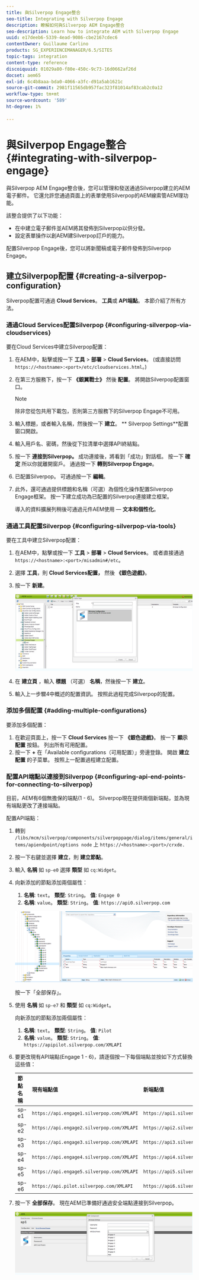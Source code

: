 ```yaml
---
title: 與Silverpop Engage整合
seo-title: Integrating with Silverpop Engage
description: 瞭解如何與Silverpop AEM Engage整合
seo-description: Learn how to integrate AEM with Silverpop Engage
uuid: e17deeb6-5339-4ead-9086-cbe2167cdec6
contentOwner: Guillaume Carlino
products: SG_EXPERIENCEMANAGER/6.5/SITES
topic-tags: integration
content-type: reference
discoiquuid: 01029a80-f80e-450c-9c73-16d0662af26d
docset: aem65
exl-id: 6c4b8aaa-bda0-4066-a3fc-d91a5ab1621c
source-git-commit: 2981f11565db957fac323f81014af83cab2c0a12
workflow-type: tm+mt
source-wordcount: '589'
ht-degree: 1%

---
```


# 與Silverpop Engage整合{#integrating-with-silverpop-engage}

<!-- THIS ENTIRE TOPIC APPEARS OBSOLETE BECAUSE SILVERPOP NO LONGER EXISTS AND THERE ARE NO REDIRECTS FOR THE DOWNLOAD URL BELOW THAT IS 404.
>[!NOTE]
>
>Silverpop integration is **not** available out of the box. You must download the Silverpop integration package `https://www.adobeaemcloud.com/content/marketplace/marketplaceProxy.html?packagePath=/content/companies/public/adobe/packages/aem620/product/cq-mcm-integrations-silverpop-content` from Package Share and install it on your instance. After you have installed the package, you can configure it as described in this document. -->

與Silverpop AEM Engage整合後，您可以管理和發送通過Silverpop建立的AEM電子郵件。 它還允許您通過頁面上的表單使用Silverpop的AEM線索管AEM理功能。

該整合提供了以下功能：

* 在中建立電子郵件並AEM將其發佈到Silverpop以供分發。
* 設定表單操作以創AEM建Silverpop訂戶的能力。

配置Silverpop Engage後，您可以將新聞稿或電子郵件發佈到Silverpop Engage。

## 建立Silverpop配置 {#creating-a-silverpop-configuration}

Silverpop配置可通過 **Cloud Services**。 **工具**&#x200B;或 **API端點**。 本節介紹了所有方法。

### 通過Cloud Services配置Silverpop {#configuring-silverpop-via-cloudservices}

要在Cloud Services中建立Silverpop配置：

1. 在AEM中，點擊或按一下 **工具** > **部署** > **Cloud Services**。 (或直接訪問 `https://<hostname>:<port>/etc/cloudservices.html`。)
1. 在第三方服務下，按一下 **《銀翼戰士》** 然後 **配置**。 將開啟Silverpop配置窗口。

   >[!NOTE]
   >
   >除非您從包共用下載包，否則第三方服務下的Silverpop Engage不可用。

1. 輸入標題，或者輸入名稱，然後按一下 **建立**。 ** Silverpop Settings**配置窗口開啟。
1. 輸入用戶名、密碼，然後從下拉清單中選擇API終結點。
1. 按一下 **連接到Silverpop。** 成功連接後，將看到「成功」對話框。 按一下 **確定** 所以你就離開窗戶。 通過按一下 **轉到Silverpop Engage**。
1. 已配置Silverpop。 可通過按一下 **編輯**。
1. 此外，還可通過提供標題和名稱（可選）為個性化操作配置Silverpop Engage框架。 按一下建立成功為已配置的Silverpop連接建立框架。

   導入的資料擴展列稍後可通過元件AEM使用 —  **文本和個性化**。

### 通過工具配置Silverpop {#configuring-silverpop-via-tools}

要在工具中建立Silverpop配置：

1. 在AEM中，點擊或按一下 **工具** > **部署** > **Cloud Services**。 或者直接通過 `https://<hostname>:<port>/misadmin#/etc`。
1. 選擇 **工具**，則 **Cloud Services配置，** 然後 **《銀色遊戲》**。
1. 按一下 **新建**。

   ![chlimage_1-6](assets/chlimage_1-6.jpeg)

1. 在 **建立頁** ，輸入 **標題** （可選） **名稱**，然後按一下 **建立**。
1. 輸入上一步驟4中概述的配置資訊。 按照此過程完成Silverpop的配置。

### 添加多個配置 {#adding-multiple-configurations}

要添加多個配置：

1. 在歡迎頁面上，按一下 **Cloud Services** 按一下 **《銀色遊戲》**。 按一下 **顯示配置** 按鈕。 列出所有可用配置。
1. 按一下 **+** 在「Available configurations（可用配置）」旁邊登錄。 開啟 **建立配置** 的子菜單。 按照上一配置過程建立配置。

### 配置API端點以連接到Silverpop {#configuring-api-end-points-for-connecting-to-silverpop}

目前，AEM有6個無擔保的端點(1 - 6)。 Silverpop現在提供兩個新端點，並為現有端點更改了連接端點。

配置API端點：

1. 轉到 `/libs/mcm/silverpop/components/silverpoppage/dialog/items/general/items/apiendpoint/options node` 上 `https://<hostname>:<port>/crxde.`
1. 按一下右鍵並選擇 **建立**，則 **建立節點**。
1. 輸入 **名稱** 如 `sp-e0` 選擇 **類型** 如 `cq:Widget`。
1. 向新添加的節點添加兩個屬性：

   1. **名稱**: `text`。 **類型**: `String`。 **值**: `Engage 0`
   1. **名稱**: `value`。 **類型**: `String`。 **值**: `https://api0.silverpop.com`

   ![chlimage_1-42](assets/chlimage_1-42.png)

   按一下「全部保存」。

1. 使用 **名稱** 如 `sp-e7` 和 **類型** 如 `cq:Widget`。

   向新添加的節點添加兩個屬性：

   1. **名稱**: `text`。 **類型**: `String`。 **值**: `Pilot`
   1. **名稱**: `value`。 **類型**: `String`。 **值**: `https://apipilot.silverpop.com/XMLAPI`

1. 要更改現有API端點(Engage 1 - 6)，請逐個按一下每個端點並按如下方式替換這些值：

   | **節點名稱** | **現有端點值** | **新端點值** |
   |---|---|---|
   | sp-e1 | `https://api.engage1.silverpop.com/XMLAPI` | `https://api1.silverpop.com` |
   | sp-e2 | `https://api.engage2.silverpop.com/XMLAPI` | `https://api2.silverpop.com` |
   | sp-e3 | `https://api.engage3.silverpop.com/XMLAPI` | `https://api3.silverpop.com` |
   | sp-e4 | `https://api.engage4.silverpop.com/XMLAPI` | `https://api4.silverpop.com` |
   | sp-e5 | `https://api.engage5.silverpop.com/XMLAPI` | `https://api5.silverpop.com` |
   | sp-e6 | `https://api.pilot.silverpop.com/XMLAPI` | `https://api6.silverpop.com` |

1. 按一下 **全部保存**。 現在AEM已準備好通過安全端點連接到Silverpop。

   ![chlimage_1-7](assets/chlimage_1-7.jpeg)
